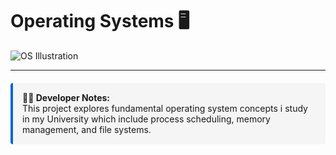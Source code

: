 # Operating Systems 🖥️

![OS Illustration](https://github.com/user-attachments/assets/500e9021-cd1a-4f86-921c-4b6063d67c23)

---

<div style="background: #f5f5f5; padding: 15px; border-left: 4px solid #0366d6; margin: 20px 0; border-radius: 4px;">
  <strong>👨‍💻 Developer Notes:</strong><br>
  This project explores fundamental operating system concepts i study in my University which include process scheduling, memory management, and file systems.
</div>

